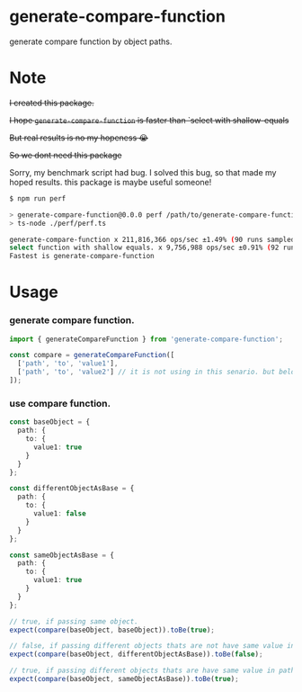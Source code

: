 # generate-compare-function
generate compare function by object paths.

# Note
~~I created this package.~~

~~I hope `generate-compare-function` is faster than `select with shallow-equals~~

~~But real results is no my hopeness 😭~~

~~So we dont need this package~~

Sorry, my benchmark script had bug.
I solved this bug, so that made my hoped results.
this package is maybe useful someone!

```bash
$ npm run perf

> generate-compare-function@0.0.0 perf /path/to/generate-compare-function
> ts-node ./perf/perf.ts

generate-compare-function x 211,816,366 ops/sec ±1.49% (90 runs sampled)
select function with shallow equals. x 9,756,988 ops/sec ±0.91% (92 runs sampled)
Fastest is generate-compare-function
```

# Usage

### generate compare function.
```ts
import { generateCompareFunction } from 'generate-compare-function';

const compare = generateCompareFunction([
  ['path', 'to', 'value1'],
  ['path', 'to', 'value2'] // it is not using in this senario. but below senarios works well.
]);
```

### use compare function.
```ts
const baseObject = {
  path: {
    to: {
      value1: true
    }
  }
};

const differentObjectAsBase = {
  path: {
    to: {
      value1: false
    }
  }
};

const sameObjectAsBase = {
  path: {
    to: {
      value1: true
    }
  }
};

// true, if passing same object.
expect(compare(baseObject, baseObject)).toBe(true);

// false, if passing different objects thats are not have same value in path to compare.
expect(compare(baseObject, differentObjectAsBase)).toBe(false);

// true, if passing different objects thats are have same value in path to compare.
expect(compare(baseObject, sameObjectAsBase)).toBe(true);
```

